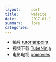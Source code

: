 ```yaml
---
layout:     post
title:      website
date:       2017-01-1
summary:    love
categories: 
---
```

* 编程     [tutorialspoint](https://www.tutorialspoint.com/)
* 视频下载  [TubeNinja](https://www.tubeninja.net/)
* 电影电视  [gomovies](https://gomovies.to/)


